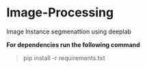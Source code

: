 # Image-Processing
Image Instance segmenattion using deeplab

**For dependencies run the following command**

> pip install -r requirements.txt


